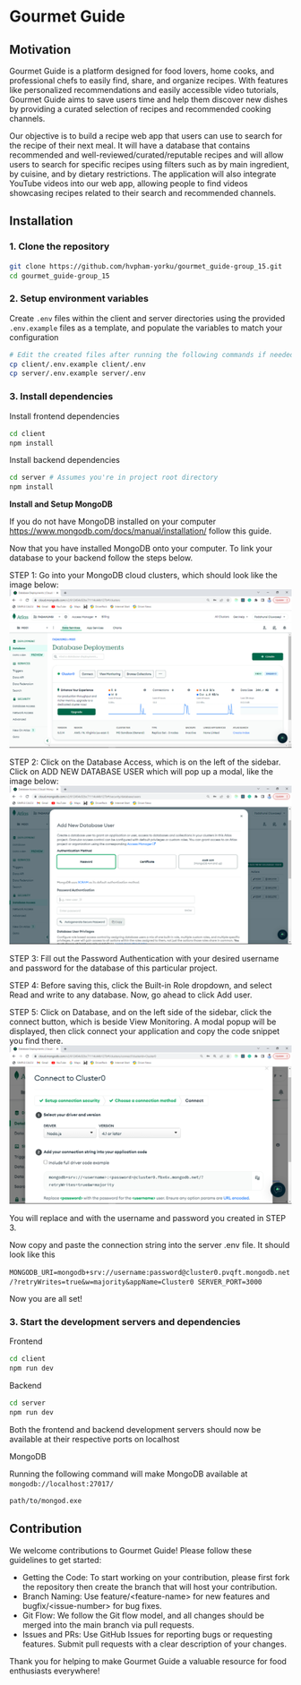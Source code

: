 # Gourmet Guide

## Motivation

Gourmet Guide is a platform designed for food lovers, home cooks, and professional chefs to easily find, share, and organize recipes. With features like personalized recommendations and easily accessible video tutorials, Gourmet Guide aims to save users time and help them discover new dishes by providing a curated selection of recipes and recommended cooking channels.

Our objective is to build a recipe web app that users can use to search for the recipe of their next meal. It will have a database that contains recommended and well-reviewed/curated/reputable recipes and will allow users to search for specific recipes using filters such as by main ingredient, by cuisine, and by dietary restrictions. The application will also integrate YouTube videos into our web app, allowing people to find videos showcasing recipes related to their search and recommended channels.

## Installation

### 1. Clone the repository

```bash
git clone https://github.com/hvpham-yorku/gourmet_guide-group_15.git
cd gourmet_guide-group_15
```

### 2. Setup environment variables

Create `.env` files within the client and server directories using the provided `.env.example` files as a template, and populate the variables to match your configuration

```bash
# Edit the created files after running the following commands if needed
cp client/.env.example client/.env
cp server/.env.example server/.env
```

### 3. Install dependencies

Install frontend dependencies

```bash
cd client
npm install
```

Install backend dependencies

```bash
cd server # Assumes you're in project root directory
npm install
```

**Install and Setup MongoDB**

If you do not have MongoDB installed on your computer https://www.mongodb.com/docs/manual/installation/ follow this guide.

Now that you have installed MongoDB onto your computer. To link your database to your backend follow the steps below.

STEP 1: Go into your MongoDB cloud clusters, which should look like the image below:
![alt text](image.png)

STEP 2: Click on the Database Access, which is on the left of the sidebar. Click on ADD NEW DATABASE USER which will pop up a modal, like the image below:
![alt text](image-1.png)

STEP 3: Fill out the Password Authentication with your desired username and password for the database of this particular project.

STEP 4: Before saving this, click the Built-in Role dropdown, and select Read and write to any database. Now, go ahead to click Add user.

STEP 5: Click on Database, and on the left side of the sidebar, click the connect button, which is beside View Monitoring. A modal popup will be displayed, then click connect your application and copy the code snippet you find there.
![alt text](image-2.png)

You will replace <username> and <password> with the username and password you created in STEP 3.

Now copy and paste the connection string into the server .env file. It should look like this

`MONGODB_URI=mongodb+srv://username:password@cluster0.pvqft.mongodb.net/?retryWrites=true&w=majority&appName=Cluster0
SERVER_PORT=3000`

Now you are all set!

### 3. Start the development servers and dependencies

Frontend

```bash
cd client
npm run dev
```

Backend

```bash
cd server
npm run dev
```

Both the frontend and backend development servers should now be available at their respective ports on localhost

MongoDB

Running the following command will make MongoDB available at `mongodb://localhost:27017/`

```bash
path/to/mongod.exe
```

## Contribution

We welcome contributions to Gourmet Guide\! Please follow these guidelines to get started:

-   Getting the Code: To start working on your contribution, please first fork the repository then create the branch that will host your contribution.
-   Branch Naming: Use feature/\<feature-name\> for new features and bugfix/\<issue-number\> for bug fixes.
-   Git Flow: We follow the Git flow model, and all changes should be merged into the main branch via pull requests.
-   Issues and PRs: Use GitHub Issues for reporting bugs or requesting features. Submit pull requests with a clear description of your changes.

Thank you for helping to make Gourmet Guide a valuable resource for food enthusiasts everywhere\!
